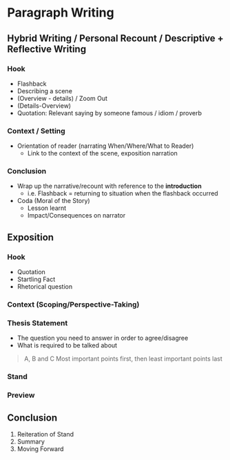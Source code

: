 # Paragraph Writing

## Hybrid Writing / Personal Recount / Descriptive + Reflective Writing

### Hook

- Flashback
- Describing a scene
- (Overview - details) / Zoom Out
- (Details-Overview)
- Quotation: Relevant saying by someone famous / idiom / proverb

### Context / Setting

- Orientation of reader (narrating When/Where/What to Reader)
    * Link to the context of the scene, exposition narration

### Conclusion

- Wrap up the narrative/recount with reference to the __introduction__
    * i.e. Flashback = returning to situation when the flashback occurred
- Coda (Moral of the Story)
    * Lesson learnt
    * Impact/Consequences on narrator

## Exposition

### Hook

- Quotation
- Startling Fact
- Rhetorical question

### Context (Scoping/Perspective-Taking)



### Thesis Statement

- The question you need to answer in order to agree/disagree
- What is required to be talked about

> A, B and C
> Most important points first, then least important points last

### Stand

### Preview

## Conclusion

1. Reiteration of Stand
2. Summary
3. Moving Forward
